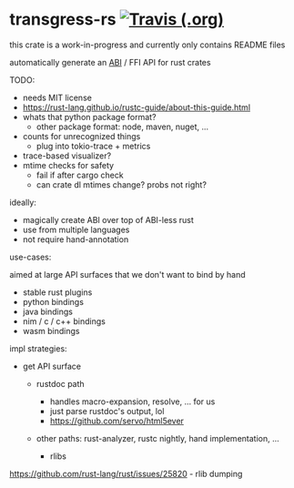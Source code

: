 # transgress-rs [![Travis (.org)](https://img.shields.io/travis/kazimuth/transgress-rs.svg?style=flat-square)](https://travis-ci.org/kazimuth/transgress-rs)

this crate is a work-in-progress and currently only contains README files

automatically generate an [ABI](https://github.com/kazimuth/transgress-rs/tree/master/transgress-abi) /
FFI API for rust crates

TODO:

- needs MIT license
- https://rust-lang.github.io/rustc-guide/about-this-guide.html
- whats that python package format?
  - other package format: node, maven, nuget, ...
- counts for unrecognized things
  - plug into tokio-trace + metrics
- trace-based visualizer?
- mtime checks for safety
  - fail if after cargo check
  - can crate dl mtimes change? probs not right?

ideally:

- magically create ABI over top of ABI-less rust
- use from multiple languages
- not require hand-annotation

use-cases:

aimed at large API surfaces that we don't want to bind by hand

- stable rust plugins
- python bindings
- java bindings
- nim / c / c++ bindings
- wasm bindings

impl strategies:

- get API surface

  - rustdoc path

    - handles macro-expansion, resolve, ... for us
    - just parse rustdoc's output, lol
    - https://github.com/servo/html5ever

  - other paths: rust-analyzer, rustc nightly, hand implementation, ...
    - rlibs

https://github.com/rust-lang/rust/issues/25820 - rlib dumping
